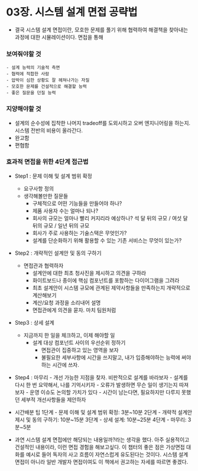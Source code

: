 # 03장. 시스템 설계 면접 공략법
- 결국 시스템 설계 면접이란, 모호한 문제를 풀기 위해 협력하여 해결책을 찾아내는 과정에 대한 시뮬레이션이다.
면접을 통해 
### 보여줘야할 것
	- 설계 능력의 기술적 측면
	- 협력에 적합한 사람
	- 압박이 심한 상황도 잘 헤쳐나가는 자질
	- 모호한 문제를 건설적으로 해결할 능력
	- 좋은 질문을 던질 능력


### 지양해야할 것
- 설계의 순수성에 집착한 나머지 tradeoff를 도외시하고 오버 엔지니어링을 하는지. 시스템 전반의 비용이
올라간다.
- 완고함
- 편협함


### 효과적 면접을 위한 4단계 접근법

- Step1 : 문제 이해 및 설계 범위 확정
	- 요구사항 정의
	- 생각해볼만한 질문들 
		- 구체적으로 어떤 기능들을 만들어야 하나?
		- 제품 사용자 수는 얼마나 되나?
		- 회사의 규모는 얼마나 빨리 커지리라 예상하나? 석 달 뒤의 규모 / 여섯 달 뒤의 규모 / 일년 뒤의 규모
		- 회사가 주로 사용하는 기술스택은 무엇인가?
		- 설계를 단순화하기 위해 활용할 수 있는 기존 서비스는 무엇이 있는가?

- Step2 : 개략적인 설계안 및 동의 구하기
	- 면접관과 협력하자
		- 설계안에 대한 최초 청사진을 제시하고 의견을 구하라
		- 화이트보드나 종이에 핵심 컴포넌트를 포함하는 다이어그램을 그려라
		- 최초 설계안이 시스템 규모에 관계된 제약사항들을 만족하는지 개략적으로 계산해보기
		- 계산/요청 과정을 소리내어 설명
		- 면접관에게 의견을 묻자. 마치 팀원처럼

- Step3 : 상세 설계
	- 지금까지 한 일을 체크하고, 이제 해야할 일
	    - 설계 대상 컴포넌트 사이의 우선순위 정하기
			- 면접관이 집중하고 있는 영역을 보자
			- 불필요한 세부사항에 시간을 쓰지말고, 내가 입증해야하는 능력에 써야하는 시간에 쓰자.
	

- Step4 : 마무리
		- 개선 가능한 지점을 찾자. 비판적으로 설계를 바라보자
		- 설계를 다시 한 번 요약해서, 나를 기억시키자
		- 오류가 발생하면 무슨 일이 생기는지 따져보자
		- 운영 이슈도 논의할 가치가 있다
		- 시간이 남는다면, 필요하지만 다루지 못했던 세부적 개선사항들을 제안하자


+ 시간배분 팁
1단계 - 문제 이해 및 설계 범위 확정: 3분~10분
2단계 - 개략적 설계안 제시 및 동의 구하기: 10분~15분
3단계 - 상세 설계: 10분~25분
4단계 - 마무리: 3분~5분


- 과연 시스템 설계 면접에만 해당되는 내용일까?라는 생각을 했다. 아주 실용적이고 건설적인 내용이라, 이런
면접 경험을 해보고싶다. 이 챕터의 좋은 점은 가상면접 대화를 예시로 들어 독자의 사고 흐름이 자연스럽게 
유도된다는 것이다. 시스템 설계 면접이 아니라 일반 개발자 면접이여도 이 책에서 권고하는 자세를 따르면 좋겠다. 

